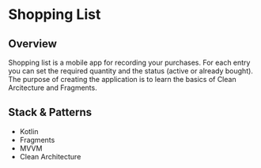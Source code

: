 # Shopping List
## Overview
Shopping list is a mobile app for recording your purchases. For each entry you can set the required quantity and the status (active or already bought).
The purpose of creating the application is to learn the basics of Clean Arcitecture and Fragments.
## Stack & Patterns
* Kotlin
* Fragments
* MVVM
* Clean Architecture
